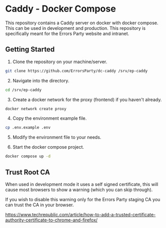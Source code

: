 # Caddy - Docker Compose

This repository contains a Caddy server on docker with docker compose. This can
be used in development and production. This repository is specifically meant for
the Errors Party website and intranet.

## Getting Started

1. Clone the repository on your machine/server.

```sh
git clone https://github.com/ErrorsParty/dc-caddy /srv/ep-caddy
```

2. Navigate into the directory.

```sh
cd /srv/ep-caddy
```

3. Create a docker network for the proxy (frontend) if you haven't already.

```sh
docker network create proxy
```

4. Copy the environment example file.

```sh
cp .env.example .env
```

5. Modify the environment file to your needs.

6. Start the docker compose project.

```sh
docker compose up -d
```

## Trust Root CA

When used in development mode it uses a self signed certificate, this will cause
most browsers to show a warning (which you can skip through).

If you wish to disable this warning only for the Errors Party staging CA you can
trust the CA in your browser.

https://www.techrepublic.com/article/how-to-add-a-trusted-certificate-authority-certificate-to-chrome-and-firefox/
